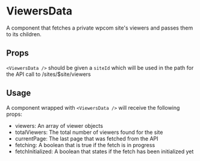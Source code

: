 ViewersData
===========

A component that fetches a private wpcom site's viewers and passes them to its children.

## Props

`<ViewersData />` should be given a `siteId` which will be used in the path for the API call to /sites/$site/viewers

## Usage

A component wrapped with `<ViewersData />` will receive the following props:

- viewers: An array of viewer objects
- totalViewers: The total number of viewers found for the site
- currentPage: The last page that was fetched from the API
- fetching: A boolean that is true if the fetch is in progress
- fetchInitialized: A boolean that states if the fetch has been initialized yet

